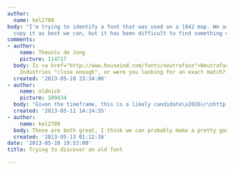 ```yaml
---
author:
  name: kel2780
body: "I'm trying to identify a font that was used on a 1942 map. We are trying to
  copy it as best we can, but it has been difficult to find something close.\r\n\r\n"
comments:
- author:
    name: Theunis de Jong
    picture: 114717
  body: Is <a href="http://www.houseind.com/fonts/neutraface">Neutraface</a> by House
    Industries "close enough", or were you looking for an exact match?
  created: '2013-05-10 23:34:06'
- author:
    name: oldnick
    picture: 109434
  body: "Given the timeframe, this is a likely candidate\u2026\r\nhttp://www.myfonts.com/fonts/nicksfonts/examiner-nf/regular/"
  created: '2013-05-11 14:14:55'
- author:
    name: kel2780
  body: These are both great, I think we can probably make a pretty good match.
  created: '2013-05-13 01:12:16'
date: '2013-05-10 19:53:00'
title: Trying to discover an old font

---
```

